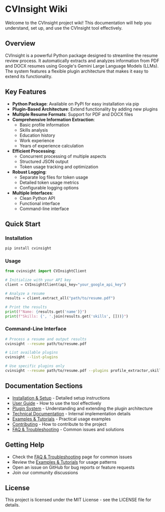# CVInsight Wiki

Welcome to the CVInsight project wiki! This documentation will help you understand, set up, and use the CVInsight tool effectively.

## Overview

CVInsight is a powerful Python package designed to streamline the resume review process. It automatically extracts and analyzes information from PDF and DOCX resumes using Google's Gemini Large Language Models (LLMs). The system features a flexible plugin architecture that makes it easy to extend its functionality.

## Key Features

- **Python Package**: Available on PyPI for easy installation via pip
- **Plugin-Based Architecture**: Extend functionality by adding new plugins
- **Multiple Resume Formats**: Support for PDF and DOCX files
- **Comprehensive Information Extraction**:
  - Basic profile information
  - Skills analysis
  - Education history
  - Work experience
  - Years of experience calculation
- **Efficient Processing**:
  - Concurrent processing of multiple aspects
  - Structured JSON output
  - Token usage tracking and optimization
- **Robust Logging**:
  - Separate log files for token usage
  - Detailed token usage metrics
  - Configurable logging options
- **Multiple Interfaces**:
  - Clean Python API
  - Functional interface
  - Command-line interface

## Quick Start

### Installation

```bash
pip install cvinsight
```

### Usage

```python
from cvinsight import CVInsightClient

# Initialize with your API key
client = CVInsightClient(api_key="your_google_api_key")

# Analyze a resume
results = client.extract_all("path/to/resume.pdf")

# Print the results
print(f"Name: {results.get('name')}")
print(f"Skills: {', '.join(results.get('skills', []))}")
```

### Command-Line Interface

```bash
# Process a resume and output results
cvinsight --resume path/to/resume.pdf

# List available plugins
cvinsight --list-plugins

# Use specific plugins only
cvinsight --resume path/to/resume.pdf --plugins profile_extractor,skills_extractor
```

## Documentation Sections

- [Installation & Setup](Installation-and-Setup) - Detailed setup instructions
- [User Guide](User-Guide) - How to use the tool effectively
- [Plugin System](Plugin-System) - Understanding and extending the plugin architecture
- [Technical Documentation](Technical-Documentation) - Internal implementation details
- [Examples & Tutorials](Examples-and-Tutorials) - Practical usage examples
- [Contributing](Contributing) - How to contribute to the project
- [FAQ & Troubleshooting](FAQ-and-Troubleshooting) - Common issues and solutions

## Getting Help

- Check the [FAQ & Troubleshooting](FAQ-and-Troubleshooting) page for common issues
- Review the [Examples & Tutorials](Examples-and-Tutorials) for usage patterns
- Open an issue on GitHub for bug reports or feature requests
- Join our community discussions

## License

This project is licensed under the MIT License - see the LICENSE file for details. 